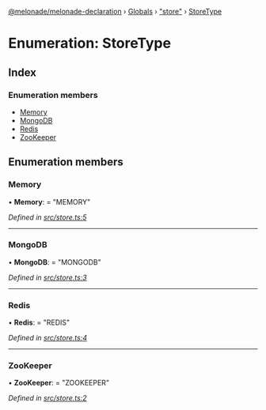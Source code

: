 [@melonade/melonade-declaration](../README.md) › [Globals](../globals.md) › ["store"](../modules/_store_.md) › [StoreType](_store_.storetype.md)

# Enumeration: StoreType

## Index

### Enumeration members

* [Memory](_store_.storetype.md#memory)
* [MongoDB](_store_.storetype.md#mongodb)
* [Redis](_store_.storetype.md#redis)
* [ZooKeeper](_store_.storetype.md#zookeeper)

## Enumeration members

###  Memory

• **Memory**: = "MEMORY"

*Defined in [src/store.ts:5](https://github.com/devit-tel/melonade-declaration/blob/2273da1/src/store.ts#L5)*

___

###  MongoDB

• **MongoDB**: = "MONGODB"

*Defined in [src/store.ts:3](https://github.com/devit-tel/melonade-declaration/blob/2273da1/src/store.ts#L3)*

___

###  Redis

• **Redis**: = "REDIS"

*Defined in [src/store.ts:4](https://github.com/devit-tel/melonade-declaration/blob/2273da1/src/store.ts#L4)*

___

###  ZooKeeper

• **ZooKeeper**: = "ZOOKEEPER"

*Defined in [src/store.ts:2](https://github.com/devit-tel/melonade-declaration/blob/2273da1/src/store.ts#L2)*
